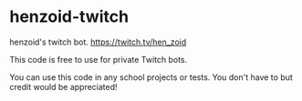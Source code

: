 # henzoid-twitch
henzoid's twitch bot. https://twitch.tv/hen_zoid

This code is free to use for private Twitch bots.



You can use this code in any school projects or tests. You don't have to but credit would be appreciated!
